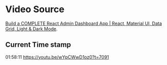 # Video Source

[Build a COMPLETE React Admin Dashboard App | React, Material UI, Data Grid, Light & Dark Mode](https://www.youtube.com/watch?v=wYpCWwD1oz0).

## Current Time stamp

01:58:11
https://youtu.be/wYpCWwD1oz0?t=7091